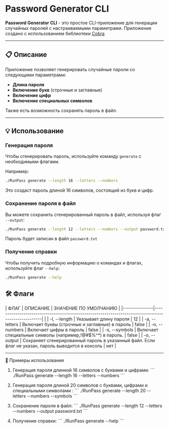 # Password Generator CLI

**Password Generator CLI** - это простое CLI-приложение для генерации случайных паролей с настраиваемыми параметрами. Приложение создано с использованием библиотеки [Cobra](https://github.com/spf13/cobra)

---

## 📋 Описание

Приложение позволяет генерировать случайные пароли со следующими параметрами:
- **Длина пароля**
- **Включение букв** (строчные и заглавные)
- **Включение цифр**
- **Включение специальных символов**

Также есть возможность сохранять пароль в файл.

---

## 💡 Использование

### Генерация пароля

Чтобы сгенерировать пароль, используйте команду `generate` с необходимыми флагами.

Например:
```bash
./RunPass generate --length 16 --letters --numbers
```
Это создаст пароль длиной 16 символов, состоящий из букв и цифр.


### Сохранение пароля в файл

Вы можете сохранить сгенерированный пароль в файл, используя флаг `--output`:

```bash 
./RunPass generate --length 12 --letters --numbers --output password.txt
```
Пароль будет записан в файл `password.txt`

### Получение справки

Чтобы получить подробную информацию о командах и флагах, используйте флаг `--help`:
```bash
./RunPass generate --help
```

## 🛠️ Флаги

| ФЛАГ          | ОПИСАНИЕ                                                                                           | ЗНАЧЕНИЕ ПО УМОЛЧАНИЮ |
|---------------|----------------------------------------------------------------------------------------------------|                       |
| -l, --length  | Указывает длину пароля                                                                             | 12                    |
| -a, --letters | Включает буквы (строчные и заглавные) в пароль                                                     | false                 |
| -n, --numbers | Включает цифры в пароль                                                                            | false                 |
| -s, --symbols | Включает специальные символы (например,!@#$%^*) в пароль.                                          | false                 |
| -o, --output  | Сохраняет сгенерированный пароль в указанный файл. Если флаг не указан, пароль выводится в консоль | нет                   |

---

🌟 Примеры использования

1. Генерация пароля длинной 16 символов с буквами и цифрами:
\```
./RunPass generate --length 16 --letters --numbers
\```

2. Генерация пароля длиной 20 символов с буквами, цифрами и специальными символами :
\```
./RunPass generate --length 20 --letters --numbers --symbols
\```

3. Сохранение пароля в файл:
\```
./RunPass generate --length 12 --letters --numbers --output password.txt
\```

4. Получение справки:
\```
./RunPass generate --help
\```
